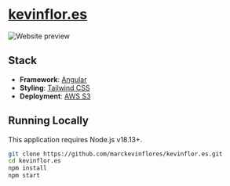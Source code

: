 # [kevinflor.es](https://kevinflor.es)


<picture>
  <source media="(prefers-color-scheme: dark)" srcset="./dark-image.png">
  <source media="(prefers-color-scheme: light)" srcset="./dark-light.png">
  <img alt="Website preview" src="./dark-light.png">
</picture>

## Stack

- **Framework**: [Angular](https://angular.dev/)
- **Styling**: [Tailwind CSS](https://tailwindcss.com/)
- **Deployment**: [AWS S3](https://aws.amazon.com/s3/)

## Running Locally

This application requires Node.js v18.13+.

```bash
git clone https://github.com/marckevinflores/kevinflor.es.git
cd kevinflor.es
npm install
npm start
```
